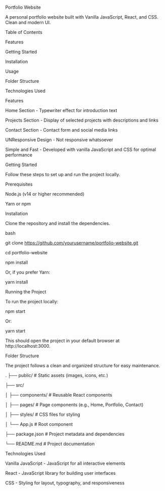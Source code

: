Portfolio Website

A personal portfolio website built with Vanilla JavaScript, React, and CSS. Clean and modern UI.

Table of Contents

Features

Getting Started

Installation

Usage

Folder Structure

Technologies Used



Features

Home Section - Typewriter effect for introduction text

Projects Section - Display of selected projects with descriptions and links

 Contact Section - Contact form and social media links
 
UNResponsive Design - Not responsive whatsoever

Simple and Fast - Developed with vanilla JavaScript and CSS for optimal performance

Getting Started

Follow these steps to set up and run the project locally.


Prerequisites

Node.js (v14 or higher recommended)

Yarn or npm

Installation

Clone the repository and install the dependencies.


bash

git clone https://github.com/yourusername/portfolio-website.git

cd portfolio-website

npm install

Or, if you prefer Yarn:


yarn install

Running the Project

To run the project locally:


npm start

Or:

yarn start

This should open the project in your default browser at http://localhost:3000.


Folder Structure

The project follows a clean and organized structure for easy maintenance.

.
├── public/             # Static assets (images, icons, etc.)

├── src/

│   ├── components/     # Reusable React components

│   ├── pages/          # Page components (e.g., Home, Portfolio, Contact)

│   ├── styles/         # CSS files for styling

│   └── App.js          # Root component

├── package.json        # Project metadata and dependencies

└── README.md           # Project documentation

Technologies Used

Vanilla JavaScript - JavaScript for all interactive elements

React - JavaScript library for building user interfaces

CSS - Styling for layout, typography, and responsiveness

